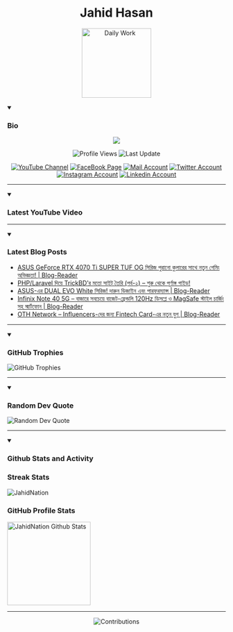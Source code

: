 <h1 align="center">Jahid Hasan</h1>
<p align="center">
  <img alt="Daily Work" height="160px" src="https://i.imgur.com/uhZdH9C.gif" />
</p>
<details open>
 <summary><h3>Bio</h3></summary>
<p align="center">
<img src="https://readme-typing-svg.demolab.com/?lines=Every+day%2C+learn+something+new.;Make+mistakes%2C+learn+from+them.;Work+hard%2C+stay+humble%2C+succeed.;Dream+big%2C+take+action%2C+succeed.;Small+steps+lead+to+big+leaps.;Take+action%2C+make+things+happen.&font=Fira%20Code&center=true&width=440&height=45&color=808080&vCenter=true&pause=1000&size=22" />
</p>

<p align="center">
<img alt="Profile Views" title="Profile Views" src="https://komarev.com/ghpvc/?username=jahidnation&style=for-the-badge&color=29bf12"/>
  <img alt="Last Update" title="Last Update" src="https://img.shields.io/github/last-commit/jahidnation/jahidnation?logo=markdown&label=LAST+UPDATE&color=29bf12&style=for-the-badge"/>
</p>
<p align="center">
      <a href="https://youtube.com/@jahidnation">
         <img alt="YouTube Channel" title="YouTube Channel" src="https://img.shields.io/badge/YouTube-%23FF0000.svg?logo=YouTube&logoColor=white"/></a> 
      <a href="https://facebook.com/jahidnation">
         <img alt="FaceBook Page" title="FaceBook Page" src="https://img.shields.io/badge/FaceBook-%234267B2.svg?logo=FaceBook&logoColor=white"/></a>
      <a href="mailto:mail@jahid.eu.org">
         <img alt="Mail Account" title="Mail Account" src="https://img.shields.io/badge/Mail-%23c71610.svg?logo=Gmail&logoColor=white"/></a>
      <a href="https://twitter.com/jahidnation">
         <img alt="Twitter Account" title="Twitter Account" src="https://img.shields.io/badge/Twitter-%231DA1F2.svg?logo=Twitter&logoColor=white"/></a>
      <a href="https://instagram.com/jahidnation">
         <img alt="Instagram Account" title="Instagram Account" src="https://img.shields.io/badge/Instagram-%23E4405F.svg?logo=Instagram&logoColor=white"/></a>
      <a href="https://linkedin.com/in/jahidnation">
         <img alt="Linkedin Account" title="Linkedin Account" src="https://img.shields.io/badge/Linkedin-%230072b1.svg?logo=Linkedin&logoColor=white"/></a>
</p>

---
</details>

<details open>
 <summary><h3>Latest YouTube Video</h3></summary>

<!-- BEGIN VID -->

<!-- END VID -->

---

</details>

<details open>
 <summary><h3>Latest Blog Posts</h3></summary>

<!-- BLOG-POST-LIST:START -->
- [ASUS GeForce RTX 4070 Ti SUPER TUF OG সিরিজ পুরানো কুলারের সাথে নতুন গেমিং অভিজ্ঞতা! | Blog-Reader](https://dev-blog-reader.pantheonsite.io/2024/12/11/asus-geforce-rtx-4070-ti-super-tuf-og-%e0%a6%b8%e0%a6%bf%e0%a6%b0%e0%a6%bf%e0%a6%9c-%e0%a6%aa%e0%a7%81%e0%a6%b0%e0%a6%be%e0%a6%a8%e0%a7%8b-%e0%a6%95%e0%a7%81%e0%a6%b2%e0%a6%be%e0%a6%b0%e0%a7%87/)
- [PHP/Laravel দিয়ে TrickBD’র মতো সাইট তৈরি &lpar;পর্ব-২&rpar; – শুরু থেকে পূর্ণাঙ্গ গাইড!](https://dev-blog-reader.pantheonsite.io/2024/12/11/php-laravel-%e0%a6%a6%e0%a6%bf%e0%a6%af%e0%a6%bc%e0%a7%87-trickbd%e0%a6%b0-%e0%a6%ae%e0%a6%a4%e0%a7%8b-%e0%a6%b8%e0%a6%be%e0%a6%87%e0%a6%9f-%e0%a6%a4%e0%a7%88%e0%a6%b0%e0%a6%bf-%e0%a6%aa-2/)
- [ASUS-এর DUAL EVO White সিরিজ! দারুন ডিজাইন এবং পারফরম্যান্স | Blog-Reader](https://dev-blog-reader.pantheonsite.io/2024/12/11/asus-%e0%a6%8f%e0%a6%b0-dual-evo-white-%e0%a6%b8%e0%a6%bf%e0%a6%b0%e0%a6%bf%e0%a6%9c-%e0%a6%a6%e0%a6%be%e0%a6%b0%e0%a7%81%e0%a6%a8-%e0%a6%a1%e0%a6%bf%e0%a6%9c%e0%a6%be%e0%a6%87%e0%a6%a8-%e0%a6%8f/)
- [Infinix Note 40 5G – বাজারে সবচেয়ে বাজেট-ফ্রেন্ডলি 120Hz ডিসপ্লে ও MagSafe স্টাইল চার্জিং সহ স্মার্টফোন | Blog-Reader](https://dev-blog-reader.pantheonsite.io/2024/12/11/infinix-note-40-5g-%e0%a6%ac%e0%a6%be%e0%a6%9c%e0%a6%be%e0%a6%b0%e0%a7%87-%e0%a6%b8%e0%a6%ac%e0%a6%9a%e0%a7%87%e0%a6%af%e0%a6%bc%e0%a7%87-%e0%a6%ac%e0%a6%be%e0%a6%9c%e0%a7%87%e0%a6%9f-%e0%a6%ab/)
- [OTH Network – Influencers-দের জন্য Fintech Card-এর নতুন যুগ | Blog-Reader](https://dev-blog-reader.pantheonsite.io/2024/12/11/oth-network-influencers-%e0%a6%a6%e0%a7%87%e0%a6%b0-%e0%a6%9c%e0%a6%a8%e0%a7%8d%e0%a6%af-fintech-card-%e0%a6%8f%e0%a6%b0-%e0%a6%a8%e0%a6%a4%e0%a7%81%e0%a6%a8-%e0%a6%af%e0%a7%81%e0%a6%97-blog-reade/)
<!-- BLOG-POST-LIST:END -->

---

</details>

<details open>
 <summary><h3>GitHub Trophies</h3></summary>

<img alt="GitHub Trophies" title="GitHub Trophies" src="https://github-profile-trophy.vercel.app/?username=jahidnation&column=8&theme=gruvbox&no-frame=true"/>

---

</details>

<details open>
 <summary><h3>Random Dev Quote</h3></summary>

<img alt="Random Dev Quote" title="Random Dev Quote" src="https://quotes-github-readme.vercel.app/api?type=horizontal&theme=radical"/>

---

</details>

<details open> 
  <summary><h3>Github Stats and Activity</h3></summary>

  <h3>Streak Stats</h3>

  <p>
      <img title="Streak Stats" alt=JahidNation Streak" src="https://streak-stats.demolab.com/?user=jahidnation&theme=monokai-metallian&hide_border=true"/>
  </p>

  <h3>GitHub Profile Stats</h3>
  <p>
  <img alt="JahidNation Github Stats" src="https://denvercoder1-github-readme-stats.vercel.app/api/?username=jahidnation&show_icons=true&include_all_commits=true&count_private=true&theme=react&hide_border=true&bg_color=1F222E&title_color=F85D7F&icon_color=F8D866" height="192px"/>
  </p>

---

<p align="center">
<img alt="Contributions" title="Contributions" src="https://github.com/jahidnation/jahidnation/blob/contributions/snake.svg"/>
</p>
